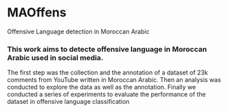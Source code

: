 # MAOffens
Offensive Language detection in Moroccan Arabic 
### This work aims to detecte offensive language in Moroccan Arabic used in social media.
The first step was the collection and the annotation of a dataset of 23k comments from YouTube written in Moroccan Arabic.
Then an analysis was conducted to explore the data as well as the annotation.
Finally we conducted a series of experiments to evaluate the performance of the dataset in offensive language classification
